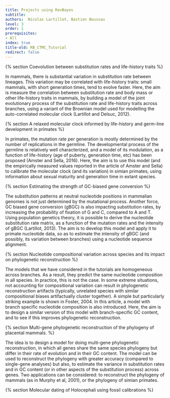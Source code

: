 ```yaml
---
title: Projects using RevBayes
subtitle: 
authors:  Nicolas Lartillot, Bastien Boussau
level: 3
order: 1
prerequisites:
- All
index: true
title-old: RB_CTMC_Tutorial
redirect: false
---
```



{% section Coevolution between substitution rates and life-history traits %}

In mammals, there is substantial variation in substitution rate between lineages. This variation may be correlated with life-history traits: small mammals, with short generation times, tend to evolve faster. Here, the aim is measure the correlation between substitution rate and body mass or other life-history traits in mammals, by building a model of the joint evolutionary process of the substitution rate and life-history traits across branches, using a variant of the Brownian model used for modelling the auto-correlated molecular clock (Lartillot and Delsuc, 2012).

{% section A relaxed molecular clock informed by life-history and germ-line development in primates %}

In primates, the mutation rate per generation is mostly determined by the number of replications in the germline. The developmental process of the germline is relatively well characterized, and a model of its modulation, as a function of life-history (age of puberty, generation time, etc) has been proposed (Amster and Sella, 2016). Here, the aim is to use this model (and the empirically measured values reported in the article of Amster and Sella) to calibrate the molecular clock (and its variation) in simian primates, using information about sexual maturity and generation time in extant species.

{% section Estimating the strength of GC-biased gene conversion %}

The substitution patterns at neutral nucleotide positions in mammalian genomes is not just determined by the mutational process. Another force, GC biased gene conversion (gBGC) is also impacting substitution rates, by increasing the probability of fixation of G and C, compared to A and T. Using population genetics theory, it is possible to derive the nucleotide substitution rate matrix, as a function of the mutation rates and the intensity of gBGC (Lartillot, 2013). The aim is to develop this model and apply it to primate nucleotide data, so as to estimate the intensity of gBGC (and possibly, its variation between branches) using a nucleotide sequence alignment.

{% section Nucleotide compositional variation across species and its impact on phylogenetic reconstruction %}

The models that we have considered in the tutorials are homogeneous across branches. As a result, they predict the same nucleotide composition in all species. In practice, this is not the case. In some extreme situations, not accounting for compositional variation can result in phylogenetic reconstruction artifacts (typically, unrelated species with similar compositional biases artifactually cluster together). A simple but particularly striking example is shown in Foster, 2004. In this article, a model with branch specific nucleotide composition is also introduced. Here, the aim is to design a similar version of this model with branch-specific GC content, and to see if this improves phylogenetic reconstruction.

{% section Multi-gene phylogenetic reconstruction of the phylogeny of placental mammals. %}

The idea is to design a model for doing multi-gene phylogenetic reconstruction, in which all genes share the same species phylogeny but differ in their rate of evolution and in their GC content. The model can be used to reconstruct the phylogeny with greater accuracy (compared to single-gene analyses) but also, to estimate the variance in substitution rates and in GC content (or in other aspects of the substitution process) across genes. Two applications can be considered: to reconstruct the phylogeny of mammals (as in Murphy et al, 2001), or the phylogeny of simian primates.

{% section Molecular dating of Holocephali using fossil calibrations %}


